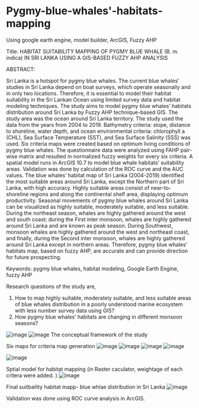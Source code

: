 # Pygmy-blue-whales'-habitats-mapping
Using google earth engine, model builder, ArcGIS, Fuzzy AHP 


Title: HABITAT SUITABILITY MAPPING OF PYGMY BLUE WHALE (B. m. indica) IN SRI LANKA USING A GIS-BASED FUZZY AHP ANALYSIS

ABSTRACT:

Sri Lanka is a hotspot for pygmy blue whales. The current blue whales’ studies in Sri Lanka depend on boat surveys, which operate seasonally and in only two locations. Therefore, it is essential to model their habitat suitability in the Sri Lankan Ocean using limited survey data and habitat modeling techniques. The study aims to model pygmy blue whales’ habitats distribution around Sri Lanka by Fuzzy AHP technique-based GIS. The study area was the ocean around Sri Lanka territory. The study used the data from the years from 2004 to 2019. Bathymetry criteria: slope, distance to shoreline, water depth, and ocean environmental criteria: chlorophyll a (CHL), Sea Surface Temperature (SST), and Sea Surface Salinity (SSS) was used. Six criteria maps were created based on optimum living conditions of pygmy blue whales. The questionnaire data were analyzed using FAHP pair-wise matrix and resulted in normalized fuzzy weights for every six criteria. A spatial model runs in ArcGIS 10.7 to model blue whale habitats’ suitability areas. Validation was done by calculation of the ROC curve and the AUC values. The blue whales’ habitat map of Sri Lanka (2004-2019) identified the most suitable areas around Sri Lanka, except the Northern part of Sri Lanka, with high accuracy. Highly suitable areas consist of near-to-shoreline regions and along the continental shelf area, displaying optimum productivity. Seasonal movements of pygmy blue whales around Sri Lanka can be visualized as highly suitable, moderately suitable, and less suitable. During the northeast season, whales are highly gathered around the west and south coast; during the First inter monsoon, whales are highly gathered around Sri Lanka and are known as peak season. During Southwest, monsoon whales are highly gathered around the west and northeast coast, and finally, during the Second inter monsoon, whales are highly gathered around Sri Lanka except in northern areas. Therefore, pygmy blue whales’ habitats map, based on fuzzy AHP, are accurate and can provide direction for future prospecting.

Keywords: pygmy blue whales, habitat modeling, Google Earth Engine, fuzzy AHP

Research questions of the study are,
1. How to map highly suitable, moderately suitable, and less suitable areas of blue whales distribution in a poorly understood marine ecosystem with less number survey data using GIS?
2. How pygmy blue whales’ habitats are changing in different monsoon seasons?

![image](https://user-images.githubusercontent.com/57129361/124895645-eddc5e80-e006-11eb-9e19-87011bed3a88.png)
![image](https://user-images.githubusercontent.com/57129361/124895696-f765c680-e006-11eb-93cf-623dfb5ec183.png)
The conceptual framework of the study

Six maps for criteria map generation 
![image](https://user-images.githubusercontent.com/57129361/124895811-16645880-e007-11eb-8339-2acc9d2f18f2.png)
![image](https://user-images.githubusercontent.com/57129361/124895848-1e23fd00-e007-11eb-9b99-75cb8d4636d5.png)
![image](https://user-images.githubusercontent.com/57129361/124895857-20865700-e007-11eb-85c7-762eb5220f31.png)
![image](https://user-images.githubusercontent.com/57129361/124895872-24b27480-e007-11eb-9814-2417d277a1f4.png)

![image](https://user-images.githubusercontent.com/57129361/124895909-2c721900-e007-11eb-9239-739af589815b.png)

Sptial model for habitat mapping (in Raster caculator, weightage of each critera were added. )
![image](https://user-images.githubusercontent.com/57129361/124896068-53304f80-e007-11eb-8ebc-d54108b4498c.png)


Final suitbaility habitat mapp- blue whlae distribution in Sri Lanka 
![image](https://user-images.githubusercontent.com/57129361/124896107-5c212100-e007-11eb-86f3-522a03af517c.png)


Validation was done using ROC curve analysis in ArcGIS. 

